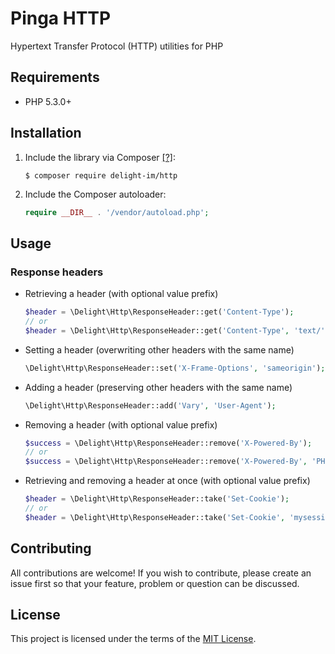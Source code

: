 # Pinga HTTP

Hypertext Transfer Protocol (HTTP) utilities for PHP

## Requirements

 * PHP 5.3.0+

## Installation

 1. Include the library via Composer [[?]](https://github.com/delight-im/Knowledge/blob/master/Composer%20(PHP).md):

    ```
    $ composer require delight-im/http
    ```

 1. Include the Composer autoloader:

    ```php
    require __DIR__ . '/vendor/autoload.php';
    ```

## Usage

### Response headers

 * Retrieving a header (with optional value prefix)

   ```php
   $header = \Delight\Http\ResponseHeader::get('Content-Type');
   // or
   $header = \Delight\Http\ResponseHeader::get('Content-Type', 'text/');
   ```

 * Setting a header (overwriting other headers with the same name)

   ```php
   \Delight\Http\ResponseHeader::set('X-Frame-Options', 'sameorigin');
   ```

 * Adding a header (preserving other headers with the same name)

   ```php
   \Delight\Http\ResponseHeader::add('Vary', 'User-Agent');
   ```

 * Removing a header (with optional value prefix)

   ```php
   $success = \Delight\Http\ResponseHeader::remove('X-Powered-By');
   // or
   $success = \Delight\Http\ResponseHeader::remove('X-Powered-By', 'PHP');
   ```

 * Retrieving and removing a header at once (with optional value prefix)

   ```php
   $header = \Delight\Http\ResponseHeader::take('Set-Cookie');
   // or
   $header = \Delight\Http\ResponseHeader::take('Set-Cookie', 'mysession=');
   ```

## Contributing

All contributions are welcome! If you wish to contribute, please create an issue first so that your feature, problem or question can be discussed.

## License

This project is licensed under the terms of the [MIT License](https://opensource.org/licenses/MIT).
